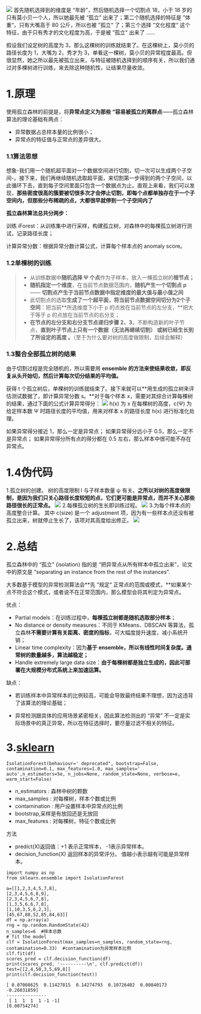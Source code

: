 ![](https://upload-images.jianshu.io/upload_images/18339009-2169a2738446e629.png?imageMogr2/auto-orient/strip%7CimageView2/2/w/1240)
首先随机选择到的维度是 “年龄”，然后随机选择一个切割点 18，小于 18 岁的只有莫小贝一个人，所以她最先被 “孤立” 出来了；第二个随机选择的特征是 ”体重“，只有大嘴高于 80 公斤，所以也被 ”孤立“ 了；第三个选择 ”文化程度“ 这个特征，由于只有秀才的文化程度为高，于是被 ”孤立“ 出来了 ……

假设我们设定树的高度为 3，那么这棵树的训练就结束了。在这棵树上，莫小贝的路径长度为 1，大嘴为 2，秀才为 3，单看这一棵树，莫小贝的异常程度最高。但很显然，她之所以最先被孤立出来，与特征被随机选择到的顺序有关，所以我们通过对多棵树进行训练，来去除这种随机性，让结果尽量收敛。
# 1.原理
使用孤立森林的前提是，将**异常点定义为那些 “容易被孤立的离群点**——孤立森林算法的理论基础有两点：
- 异常数据占总样本量的比例很小；
- 异常点的特征值与正常点的差异很大。

### 1.1算法思想
想象-我们用一个随机超平面对一个数据空间进行切割，切一次可以生成两个子空间-。接下来，我们再继续随机选取超平面，来切割第一步得到的两个子空间，以此循环下去，直到每子空间里面只包含一个数据点为止。直观上来看，我们可以发现，**那些密度很高的簇要被切很多次才会停止切割，即每个点都单独存在于一个子空间内，但那些分布稀疏的点，大都很早就停到一个子空间内了**

**孤立森林算法总共分两步：**

训练 iForest：从训练集中进行采样，构建孤立树，对森林中的每棵孤立树进行测试，记录路径长度；

计算异常分数：根据异常分数计算公式，计算每个样本点的 anomaly score。

### 1.2单棵树的训练

>- 从训练数据中**随机选择 Ψ 个点**作为子样本，放入一棵孤立树的**根节点；**
>- **随机指定一个维度**，在当前节点数据范围内，**随机产生一个切割点 p**—— **切割点产生于当前节点数据中指定维度的最大值与最小值之间**
>- 此切割点的选取**生成了一个超平面，将当前节点数据空间切分为2个子空间**：把当前**所选维度下小于 p 的点放在当前节点的左分支，**把大于等于 p 的点放在当前节点的右分支；
>- **在节点的左分支和右分支节点递归步骤 2、3**，不断构造新的叶子节点，**直到叶子节点上只有一个数据（无法再继续切割） 或树已经生长到了所设定的高度 。**（至于为什么要对树的高度做限制，后续会解释）

### 1.3整合全部孤立树的结果
由于切割过程是完全随机的，所以需要用 **ensemble 的方法来使结果收敛，即反复从头开始切，然后计算每次切分结果的平均值。**

获得 t 个孤立树后，单棵树的训练就结束了。接下来就可以**用生成的孤立树来评估测试数据了，即计算异常分数 s。**对于每个样本 x，需要对其综合计算每棵树的结果，通过下面的公式计算异常得分：
![](https://upload-images.jianshu.io/upload_images/18339009-269c9e0aeb0a4f5d.png?imageMogr2/auto-orient/strip%7CimageView2/2/w/1240)
h(x) 为 x 在每棵树的高度，c(Ψ) 为给定样本数 Ψ 时路径长度的平均值，用来对样本 x 的路径长度 h(x) 进行标准化处理。

如果异常得分接近 1，那么一定是异常点；
如果异常得分远小于 0.5，那么一定不是异常点；
如果异常得分所有点的得分都在 0.5 左右，那么样本中很可能不存在异常点。

# 1.4伪代码
1.孤立树的创建。
树的高度限制 l 与子样本数量 ψ 有关。**之所以对树的高度做限制，是因为我们只关心路径长度较短的点，它们更可能是异常点，而并不关心那些路径很长的正常点。**
![](https://upload-images.jianshu.io/upload_images/18339009-e783bdad94f754e2.png?imageMogr2/auto-orient/strip%7CimageView2/2/w/1240)
2.每棵孤立树的生长即训练过程。
![](https://upload-images.jianshu.io/upload_images/18339009-6074022a5e7beed7.png?imageMogr2/auto-orient/strip%7CimageView2/2/w/1240)
3.为每个样本点的高度整合计算。
其中 c(size) 是一个 adjustment 项，因为有一些样本点还没有被孤立出来，树就停止生长了，该项对其高度给出修正。
![](https://upload-images.jianshu.io/upload_images/18339009-4a0550bda6a35972.png?imageMogr2/auto-orient/strip%7CimageView2/2/w/1240)



# 2.总结
孤立森林中的 “孤立” (isolation) 指的是 “把异常点从所有样本中孤立出来”，论文中的原文是 “separating an instance from the rest of the instances”.

大多数基于模型的异常检测算法会**先 ”规定“ 正常点的范围或模式，**如果某个点不符合这个模式，或者说不在正常范围内，那么模型会将其判定为异常点。

优点：
- Partial models：在训练过程中，**每棵孤立树都是随机选取部分样本**；
- No distance or density measures：不同于 KMeans、DBSCAN 等算法，孤立森林**不需要计算有关距离、密度的指标**，可大幅度提升速度，减小系统开销；
- Linear time complexity：因为**基于 ensemble，所以有线性时间复杂度。通常树的数量越多，算法越稳定；**
- Handle extremely large data size：**由于每棵树都是独立生成的，因此可部署在大规模分布式系统上来加速运算。**

缺点：
- 若训练样本中异常样本的比例较高，可能会导致最终结果不理想，因为这违背了该算法的理论基础；

- 异常检测跟具体的应用场景紧密相关，因此算法检测出的 “异常” 不一定是实际场景中的真正异常，所以在特征选择时，要尽量过滤不相关的特征。



# 3.[sklearn](https://scikit-learn.org/stable/modules/generated/sklearn.ensemble.IsolationForest.html?highlight=ensemble%20isolationforest)

```IsolationForest(behaviour=' deprecated", bootstrap=False, contamination=0.1, max_features=1.0, max_samples=' auto',n_estimators=5e, n_jobs=None, random_state=None, verbose=e, warm_start=False)```
- n_estimators : 森林中树的颗数
- max_samples : 对每棵树，样本个数或比例
- contamination : 用户设置样本中异常点的比例
- bootstrap,采样是有放回还是无放回
- max_features : 对每棵树，特征个数或比例

方法
- predict(X)返回值：+1 表示正常样本， -1表示异常样本。
- decision_function(X)  返回样本的异常评分。 值越小表示越有可能是异常样本。
```
import numpy as np  
from sklearn.ensemble import IsolationForest  

a=[[1,2,3,4,5,7,8],
[2,3,4,5,6,8,9],
[2,3,4,5,6,7,8],
[1,3,5,6,6,7,8],
[1,10,3,5,6,2,3],
[45,67,88,52,85,84,63]]
df = np.array(a)
rng = np.random.RandomState(42)
n_samples=6  #样本总数
# fit the model
clf = IsolationForest(max_samples=n_samples, random_state=rng, contamination=0.33)  #contamination为异常样本比例
clf.fit(df)
scores_pred = clf.decision_function(df)
print(scores_pred, '----------\n', clf.predict(df))
test=[[2,4,50,3,5,69,8]]
print(clf.decision_function(test))
```
```
[ 0.07008625  0.11427815  0.14274793  0.10726402  0.00840173 -0.26031859] 
---------------
 [ 1  1  1  1 -1 -1]
[0.00754274]
```
